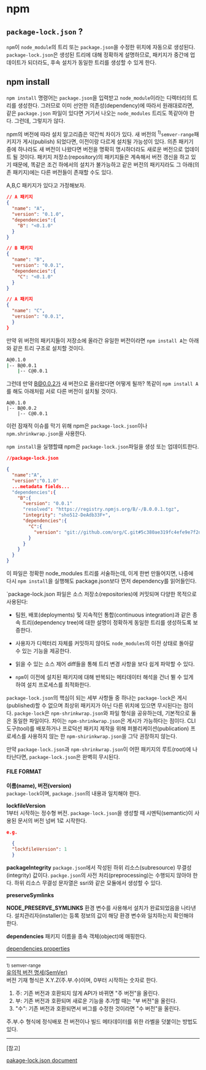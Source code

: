 # npm


## `package-lock.json` ?

`npm`이 `node_module`의 트리 또는 `package.json`을 수정한 위치에 자동으로 생성된다. `package-lock.json`은 생성된 트리에 대해 정확하게 설명하므로, 패키지가 중간에 업데이트가 되더라도, 후속 설치가 동일한 트리를 생성할 수 있게 한다.

## npm install 
`npm install` 명령어는 `package.json`을 입력받고 `node_module`이라는 디렉터리의 트리를 생성한다. 그러므로 이미 선언한 의존성(dependency)에 따라서 원래대로라면, 같은 `package.json` 파일이 있다면 거기서 나오는 `node_modules` 트리도 똑같아야 한다. 그런데, 그렇지가 않다.

npm의 버전에 따라 설치 알고리즘은 약간씩 차이가 있다. 새 버전의 <sup>1)</sup>`semver-range`패키지가 게시(publish) 되었다면, 이전이랑 다르게 설치될 가능성이 있다. 의존 패키기 중에 하나라도 새 버전이 나왔다면 버전을 명확히 명시하더라도 새로운 버전으로 업데이트 될 것이다. 패키지 저장소(repository)의 패키지들은 계속해서 버전 갱신을 하고 있기 때문에, 똑같은 조건 하에서의 설치가 불가능하고 같은 버전의 패키지라도 그 아래(의존 패키지)에는 다른 버전들이 존재할 수도 있다.

A,B,C 패키지가 있다고 가정해보자.

```json
// A 패키지
{
  "name": "A",
  "version": "0.1.0",
  "dependencies":{
    "B": "<0.1.0"
  }
}
```

```json
// B 패키지
{
  "name": "B",
  "version": "0.0.1",
  "dependencies":{
    "C": "<0.1.0"
  }
}
```

```json
// A 패키지
{
  "name": "C",
  "version": "0.0.1",
  }
}
```

만약 위 버전의 패키지들이 저장소에 올라간 유일한 버전이라면 `npm install A`는 아래와 같은 트리 구조로 설치할 것이다.

```bash
A@0.1.0
|-- B@0.0.1
    |-- C@0.0.1
```

그런데 만약 B@0.0.2가 새 버전으로 올라왔다면 어떻게 될까? 똑같이 `npm install A` 를 해도 아래처럼 서로 다른 버전이 설치될 것이다.
```bast
A@0.1.0
|-- B@0.0.2
    |-- C@0.0.1
```

이런 잠재적 이슈를 막기 위해 npm은 `package-lock.json`이나 `npm.shrinkwrap.json`을 사용한다.

`npm install`을 실행할떄 npm은 `package-lock.json`파일을 생성 또는 업데이트한다.

```json
//package-lock.json

{
  "name":"A",
  "version":"0.1.0"
  ...metadata fields...
  "dependencies":{
    "B":{
      "version": "0.0.1"
      "resolved": "https://registry.npmjs.org/B/-/B.0.0.1.tgz",
      "integrity": "sho512-DeAdb33F+",
      "dependencies":{
        "C":{
          "version": "git://github.com/org/C.git#5c380ae319fc4efe9e7f2d9c78b0faa588fd99b4"
        }
      }
    }
  }
}
```
이 파일은 정확한 node_modules 트리를 서술하는데, 이게 한번 만들어지면, 나중에 다시 `npm install`을 실행해도 package.json보다 먼저 dependency를 읽어들인다.

`package-lock.json 파일은 소스 저장소(repositories)에 커밋되며 다양한 목적으로 사용된다:  

  * 팀원, 배포(deployments) 및 지속적인 통합(continuous integration)과 같은 종속 트리(dependency tree)에 대한 설명이 정확하게 동일한 트리를 생성하도록 보증한다.

  * 사용자가 디렉터리 자체를 커밋하지 않아도 `node_modules`의 이전 상태로 돌아갈 수 있는 기능을 제공한다.

  * 읽을 수 있는 소스 제어 diff들을 통해 트리 변경 사항을 보다 쉽게 파악할 수 있다.

  * `npm`이 이전에 설치된 패키지에 대해 반복되는 메타데이터 해석을 건너 뛸 수 있게 하여 설치 프로세스를 최적화한다.

`package-lock.json`의 핵심이 되는 세부 사항들 중 하나는 `package-lock`은 게시(published)할 수 없으며 최상위 패키지가 아닌 다른 위치에 있으면 무시된다는 점이다. `packge-lock`은 `npm-shrinkwrap.json`와 파일 형식을 공유하는데, 기본적으로 둘은 동일한 파일이다. 차이는 `npm-shrinkwrap.json`은 게시가 가능하다는 점이다. CLI 도구(tool)를 배포하거나 프로덕션 패키지 제작을 위해 퍼블리케이션(publication) 프로세스를 사용하지 않는 한 `npm-shirinkwrap.json`을 그닥 권장하지 않는다.

만약 `package-lock.json`과 `npm-shrinkwrap.json`이 어떤 패키지의 루트(root)에 나타난다면, `package-lock.json`은 완벽히 무시된다.

#### FILE FORMAT

**이름(name), 버전(version)**  
`package-lock`이며, `package.json`의 내용과 일치해야 한다.

**lockfileVersion**  
1부터 시작하는 정수형 버전. `package-lock.json`을 생성할 때 시멘틱(semantic)이 사용된 문서의 버전 넘버 1로 시작한다.

```json
e.g.

  {
  "lockfileVersion": 1
  }
```

**packageIntegrity**
`package.json`에서 작성된 하위 리소스(subresource) 무결성(integrity) 값이다. `packge.json`의 사전 처리(preprocessing)는 수행되지 않아야 한다. 하위 리소스 무결성 문자열은 ssri와 같은 모듈에서 생성할 수 있다.

**preserveSymlinks**

**NODE_PRESERVE_SYMLINKS** 환경 변수를 사용해서 설치가 완료되었음을 나타낸다. 설치관리자(installer)는 등록 정보의 값이 해당 환경 변수와 일치하는지 확인해야 한다.

**dependencies**
패키지 이름을 종속 객체(object)에 매핑한다.

[dependencies properties](https://docs.npmjs.com/files/package-lock.json#dependencies)

---
<sup>1) semver-range</sup>  
[유의적 버전 명세(SemVer)](http://semver.org/lang/ko/)  
버전 기재 형식은 X.Y.Z(주.부.수)이며, 0부터 시작하는 숫자로 한다.  
1. 주: 기존 버전과 호환되지 않게 API가 바뀌면 "주 버전"을 올린다.
2. 부: 기존 버전과 호환되며 새로운 기능을 추가할 때는 "부 버전"을 올린다.
3. "수": 기존 버전과 호환되면서 버그를 수정한 것이라면 "수 버전"을 올린다.

주.부.수 형식에 정식배포 전 버전이나 빌드 메타데이터를 위한 라벨을 덧붙이는 방법도 있다.

---
[참고]

[pakage-lock.json document](https://docs.npmjs.com/files/package-lock.json)
